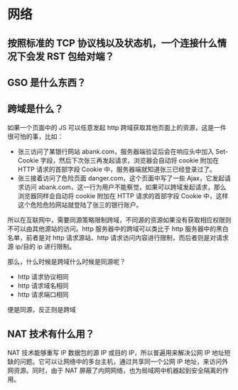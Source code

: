 # 网络

## 按照标准的 TCP 协议栈以及状态机，一个连接什么情况下会发 RST 包给对端？

## GSO 是什么东西？

## 跨域是什么？

如果一个页面中的 JS 可以任意发起 http 跨域获取其他页面上的资源，这是一件很可怕的事，比如：

- 张三访问了某银行网站 abank.com，服务器端验证后会在响应头中加入 Set-Cookie 字段，然后下次张三再发起请求，浏览器会自动将 cookie 附加在 HTTP 请求的首部字段 Cookie 中，服务器端就知道张三已经登录过了。
- 张三接着访问了危险页面 danger.com，这个页面中写了一些 Ajax，它发起请求访问 abank.com，这一行为用户不能察觉，如果可以跨域发起请求，那么浏览器同样会自动将 cookie 附加在 HTTP 请求的首部字段 Cookie 中，这样这个危险危险网站就登陆了张三的银行账户。

所以在互联网中，需要同源策略限制跨域，不同源的资源如果没有获取相应权限则不可以由其他源站的访问。http 服务器中的跨域可以类比于 http 服务器中的黑白名单，前者是对 http 请求源站、http 请求访问内容进行限制，而后者则是对请求源 ip/目的 ip 进行限制。

那么，什么时候是跨域什么时候是同源呢？

- http 请求协议相同
- http 请求域名相同
- http 请求端口相同

便是同源，反正则是跨域

## NAT 技术有什么用？

NAT 技术能够重写 IP 数据包的源 IP 或目的 IP，所以普遍用来解决公网 IP 地址短缺的问题。它可以让网络中的多台主机，通过共享同一个公网 IP 地址，来访问外网资源。同时，由于 NAT 屏蔽了内网网络，也为局域网中机器起到安全隔离的作用。
